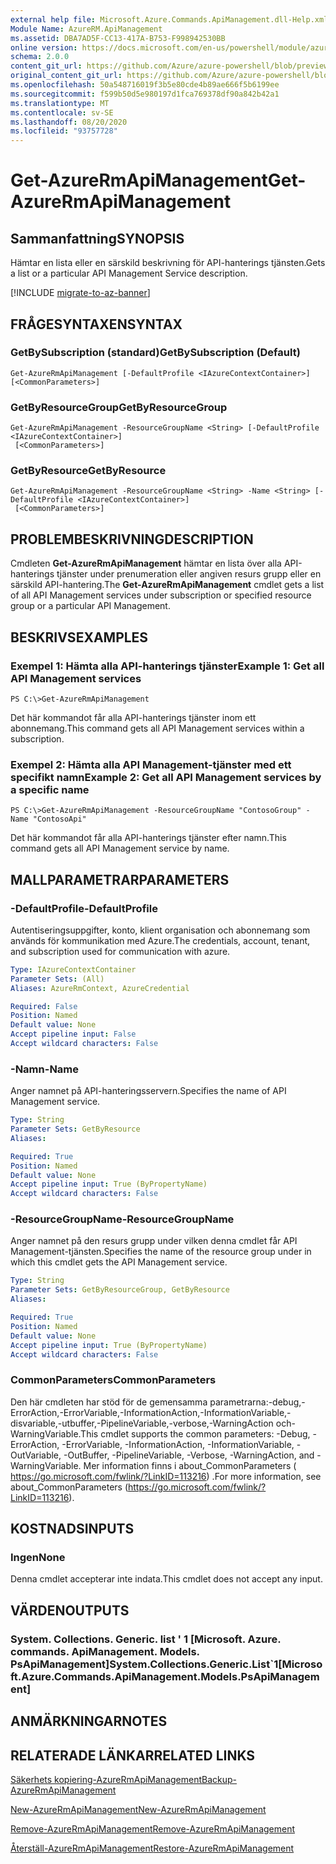 ```yaml
---
external help file: Microsoft.Azure.Commands.ApiManagement.dll-Help.xml
Module Name: AzureRM.ApiManagement
ms.assetid: DBA7AD5F-CC13-417A-B753-F998942530BB
online version: https://docs.microsoft.com/en-us/powershell/module/azurerm.apimanagement/get-azurermapimanagement
schema: 2.0.0
content_git_url: https://github.com/Azure/azure-powershell/blob/preview/src/ResourceManager/ApiManagement/Commands.ApiManagement/help/Get-AzureRmApiManagement.md
original_content_git_url: https://github.com/Azure/azure-powershell/blob/preview/src/ResourceManager/ApiManagement/Commands.ApiManagement/help/Get-AzureRmApiManagement.md
ms.openlocfilehash: 50a548716019f3b5e80cde4b89ae666f5b6199ee
ms.sourcegitcommit: f599b50d5e980197d1fca769378df90a842b42a1
ms.translationtype: MT
ms.contentlocale: sv-SE
ms.lasthandoff: 08/20/2020
ms.locfileid: "93757728"
---
```

# <span data-ttu-id="fa9c9-101">Get-AzureRmApiManagement</span><span class="sxs-lookup"><span data-stu-id="fa9c9-101">Get-AzureRmApiManagement</span></span>

## <span data-ttu-id="fa9c9-102">Sammanfattning</span><span class="sxs-lookup"><span data-stu-id="fa9c9-102">SYNOPSIS</span></span>
<span data-ttu-id="fa9c9-103">Hämtar en lista eller en särskild beskrivning för API-hanterings tjänsten.</span><span class="sxs-lookup"><span data-stu-id="fa9c9-103">Gets a list or a particular API Management Service description.</span></span>

[!INCLUDE [migrate-to-az-banner](../../includes/migrate-to-az-banner.md)]

## <span data-ttu-id="fa9c9-104">FRÅGESYNTAXEN</span><span class="sxs-lookup"><span data-stu-id="fa9c9-104">SYNTAX</span></span>

### <span data-ttu-id="fa9c9-105">GetBySubscription (standard)</span><span class="sxs-lookup"><span data-stu-id="fa9c9-105">GetBySubscription (Default)</span></span>
```
Get-AzureRmApiManagement [-DefaultProfile <IAzureContextContainer>] [<CommonParameters>]
```

### <span data-ttu-id="fa9c9-106">GetByResourceGroup</span><span class="sxs-lookup"><span data-stu-id="fa9c9-106">GetByResourceGroup</span></span>
```
Get-AzureRmApiManagement -ResourceGroupName <String> [-DefaultProfile <IAzureContextContainer>]
 [<CommonParameters>]
```

### <span data-ttu-id="fa9c9-107">GetByResource</span><span class="sxs-lookup"><span data-stu-id="fa9c9-107">GetByResource</span></span>
```
Get-AzureRmApiManagement -ResourceGroupName <String> -Name <String> [-DefaultProfile <IAzureContextContainer>]
 [<CommonParameters>]
```

## <span data-ttu-id="fa9c9-108">PROBLEMBESKRIVNING</span><span class="sxs-lookup"><span data-stu-id="fa9c9-108">DESCRIPTION</span></span>
<span data-ttu-id="fa9c9-109">Cmdleten **Get-AzureRmApiManagement** hämtar en lista över alla API-hanterings tjänster under prenumeration eller angiven resurs grupp eller en särskild API-hantering.</span><span class="sxs-lookup"><span data-stu-id="fa9c9-109">The **Get-AzureRmApiManagement** cmdlet gets a list of all API Management services under subscription or specified resource group or a particular API Management.</span></span>

## <span data-ttu-id="fa9c9-110">BESKRIVS</span><span class="sxs-lookup"><span data-stu-id="fa9c9-110">EXAMPLES</span></span>

### <span data-ttu-id="fa9c9-111">Exempel 1: Hämta alla API-hanterings tjänster</span><span class="sxs-lookup"><span data-stu-id="fa9c9-111">Example 1: Get all API Management services</span></span>
```
PS C:\>Get-AzureRmApiManagement
```

<span data-ttu-id="fa9c9-112">Det här kommandot får alla API-hanterings tjänster inom ett abonnemang.</span><span class="sxs-lookup"><span data-stu-id="fa9c9-112">This command gets all API Management services within a subscription.</span></span>

### <span data-ttu-id="fa9c9-113">Exempel 2: Hämta alla API Management-tjänster med ett specifikt namn</span><span class="sxs-lookup"><span data-stu-id="fa9c9-113">Example 2: Get all API Management services by a specific name</span></span>
```
PS C:\>Get-AzureRmApiManagement -ResourceGroupName "ContosoGroup" -Name "ContosoApi"
```

<span data-ttu-id="fa9c9-114">Det här kommandot får alla API-hanterings tjänster efter namn.</span><span class="sxs-lookup"><span data-stu-id="fa9c9-114">This command gets all API Management service by name.</span></span>

## <span data-ttu-id="fa9c9-115">MALLPARAMETRAR</span><span class="sxs-lookup"><span data-stu-id="fa9c9-115">PARAMETERS</span></span>

### <span data-ttu-id="fa9c9-116">-DefaultProfile</span><span class="sxs-lookup"><span data-stu-id="fa9c9-116">-DefaultProfile</span></span>
<span data-ttu-id="fa9c9-117">Autentiseringsuppgifter, konto, klient organisation och abonnemang som används för kommunikation med Azure.</span><span class="sxs-lookup"><span data-stu-id="fa9c9-117">The credentials, account, tenant, and subscription used for communication with azure.</span></span>
 
```yaml
Type: IAzureContextContainer
Parameter Sets: (All)
Aliases: AzureRmContext, AzureCredential

Required: False
Position: Named
Default value: None
Accept pipeline input: False
Accept wildcard characters: False
```

### <span data-ttu-id="fa9c9-118">-Namn</span><span class="sxs-lookup"><span data-stu-id="fa9c9-118">-Name</span></span>
<span data-ttu-id="fa9c9-119">Anger namnet på API-hanteringsservern.</span><span class="sxs-lookup"><span data-stu-id="fa9c9-119">Specifies the name of API Management service.</span></span>

```yaml
Type: String
Parameter Sets: GetByResource
Aliases: 

Required: True
Position: Named
Default value: None
Accept pipeline input: True (ByPropertyName)
Accept wildcard characters: False
```

### <span data-ttu-id="fa9c9-120">-ResourceGroupName</span><span class="sxs-lookup"><span data-stu-id="fa9c9-120">-ResourceGroupName</span></span>
<span data-ttu-id="fa9c9-121">Anger namnet på den resurs grupp under vilken denna cmdlet får API Management-tjänsten.</span><span class="sxs-lookup"><span data-stu-id="fa9c9-121">Specifies the name of the resource group under in which this cmdlet gets the API Management service.</span></span>

```yaml
Type: String
Parameter Sets: GetByResourceGroup, GetByResource
Aliases: 

Required: True
Position: Named
Default value: None
Accept pipeline input: True (ByPropertyName)
Accept wildcard characters: False
```

### <span data-ttu-id="fa9c9-122">CommonParameters</span><span class="sxs-lookup"><span data-stu-id="fa9c9-122">CommonParameters</span></span>
<span data-ttu-id="fa9c9-123">Den här cmdleten har stöd för de gemensamma parametrarna:-debug,-ErrorAction,-ErrorVariable,-InformationAction,-InformationVariable,-disvariable,-utbuffer,-PipelineVariable,-verbose,-WarningAction och-WarningVariable.</span><span class="sxs-lookup"><span data-stu-id="fa9c9-123">This cmdlet supports the common parameters: -Debug, -ErrorAction, -ErrorVariable, -InformationAction, -InformationVariable, -OutVariable, -OutBuffer, -PipelineVariable, -Verbose, -WarningAction, and -WarningVariable.</span></span> <span data-ttu-id="fa9c9-124">Mer information finns i about_CommonParameters ( https://go.microsoft.com/fwlink/?LinkID=113216) .</span><span class="sxs-lookup"><span data-stu-id="fa9c9-124">For more information, see about_CommonParameters (https://go.microsoft.com/fwlink/?LinkID=113216).</span></span>

## <span data-ttu-id="fa9c9-125">KOSTNADS</span><span class="sxs-lookup"><span data-stu-id="fa9c9-125">INPUTS</span></span>

### <span data-ttu-id="fa9c9-126">Ingen</span><span class="sxs-lookup"><span data-stu-id="fa9c9-126">None</span></span>
<span data-ttu-id="fa9c9-127">Denna cmdlet accepterar inte indata.</span><span class="sxs-lookup"><span data-stu-id="fa9c9-127">This cmdlet does not accept any input.</span></span>

## <span data-ttu-id="fa9c9-128">VÄRDEN</span><span class="sxs-lookup"><span data-stu-id="fa9c9-128">OUTPUTS</span></span>

### <span data-ttu-id="fa9c9-129">System. Collections. Generic. list ' 1 [Microsoft. Azure. commands. ApiManagement. Models. PsApiManagement]</span><span class="sxs-lookup"><span data-stu-id="fa9c9-129">System.Collections.Generic.List\`1[Microsoft.Azure.Commands.ApiManagement.Models.PsApiManagement]</span></span>

## <span data-ttu-id="fa9c9-130">ANMÄRKNINGAR</span><span class="sxs-lookup"><span data-stu-id="fa9c9-130">NOTES</span></span>

## <span data-ttu-id="fa9c9-131">RELATERADE LÄNKAR</span><span class="sxs-lookup"><span data-stu-id="fa9c9-131">RELATED LINKS</span></span>

[<span data-ttu-id="fa9c9-132">Säkerhets kopiering-AzureRmApiManagement</span><span class="sxs-lookup"><span data-stu-id="fa9c9-132">Backup-AzureRmApiManagement</span></span>](./Backup-AzureRmApiManagement.md)

[<span data-ttu-id="fa9c9-133">New-AzureRmApiManagement</span><span class="sxs-lookup"><span data-stu-id="fa9c9-133">New-AzureRmApiManagement</span></span>](./New-AzureRmApiManagement.md)

[<span data-ttu-id="fa9c9-134">Remove-AzureRmApiManagement</span><span class="sxs-lookup"><span data-stu-id="fa9c9-134">Remove-AzureRmApiManagement</span></span>](./Remove-AzureRmApiManagement.md)

[<span data-ttu-id="fa9c9-135">Återställ-AzureRmApiManagement</span><span class="sxs-lookup"><span data-stu-id="fa9c9-135">Restore-AzureRmApiManagement</span></span>](./Restore-AzureRmApiManagement.md)


